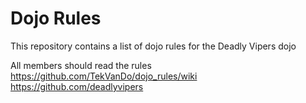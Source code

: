 Dojo Rules
==========

This repository contains a list of dojo rules for the Deadly Vipers dojo

All members should read the rules
https://github.com/TekVanDo/dojo_rules/wiki
https://github.com/deadlyvipers